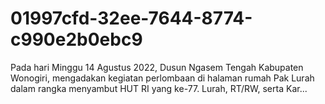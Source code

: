 # 01997cfd-32ee-7644-8774-c990e2b0ebc9
Pada hari Minggu 14 Agustus 2022, Dusun Ngasem Tengah Kabupaten Wonogiri, mengadakan kegiatan perlombaan di halaman rumah Pak Lurah dalam rangka menyambut HUT RI yang ke-77. Lurah, RT/RW, serta Kar...
